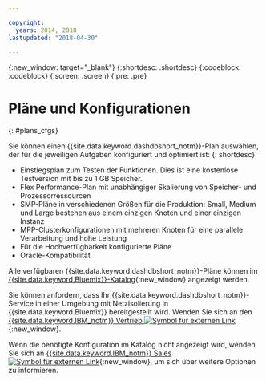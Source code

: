 ```yaml
---

copyright:
  years: 2014, 2018
lastupdated: "2018-04-30"

---
```


<!-- Attribute definitions --> 
{:new_window: target="_blank"}
{:shortdesc: .shortdesc}
{:codeblock: .codeblock}
{:screen: .screen}
{:pre: .pre}

# Pläne und Konfigurationen
{: #plans_cfgs}

Sie können einen {{site.data.keyword.dashdbshort_notm}}-Plan auswählen, der für die jeweiligen Aufgaben konfiguriert und optimiert ist:
{: shortdesc}

   * Einstiegsplan zum Testen der Funktionen. Dies ist eine kostenlose Testversion mit bis zu 1 GB Speicher.
   * Flex Performance-Plan mit unabhängiger Skalierung von Speicher- und Prozessorressourcen
   * SMP-Pläne in verschiedenen Größen für die Produktion: Small, Medium und Large bestehen aus einem einzigen Knoten und einer einzigen Instanz
   * MPP-Clusterkonfigurationen mit mehreren Knoten für eine parallele Verarbeitung und hohe Leistung
   * Für die Hochverfügbarkeit konfigurierte Pläne
   * Oracle-Kompatibilität

Alle verfügbaren {{site.data.keyword.dashdbshort_notm}}-Pläne können im [{{site.data.keyword.Bluemix}}-Katalog](https://console.bluemix.net/catalog/services/db2-warehouse){:new_window} angezeigt werden.
<!--   * Plans configured for data warehouse and online analytical processing (OLAP) workloads: [{{site.data.keyword.dashdbshort_notm}}](https://console.bluemix.net/catalog/services/db2-warehouse){:new_window} -->
<!--   * Plans configured for high-speed, transactional processing (OLTP): [{{site.data.keyword.dashdbshort_notm}} for Transactions](https://console.ng.bluemix.net/catalog/services/dashdb-for-transactions-sql-database){:new_window} -->

Sie können anfordern, dass Ihr {{site.data.keyword.dashdbshort_notm}}-Service in einer Umgebung mit Netzisolierung in {{site.data.keyword.Bluemix}} bereitgestellt wird. Wenden Sie sich an den [{{site.data.keyword.IBM_notm}} Vertrieb ![Symbol für externen Link](../../icons/launch-glyph.svg "Symbol für externen Link")](https://www.ibm.com/connect/ibm/us/en/?lnk=fcw){:new_window}.

Wenn die benötigte Konfiguration im Katalog nicht angezeigt wird, wenden Sie sich an [{{site.data.keyword.IBM_notm}} Sales ![Symbol für externen Link](../../icons/launch-glyph.svg "Symbol für externen Link")](https://www.ibm.com/connect/ibm/us/en/?lnk=fcw){:new_window}, um sich über weitere Optionen zu informieren.

